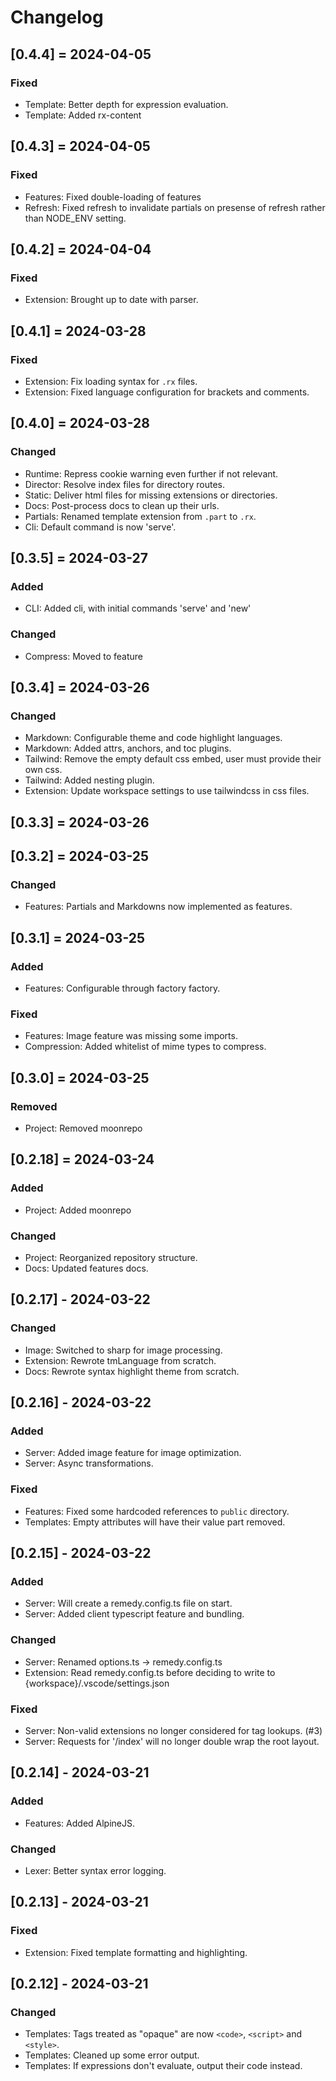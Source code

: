 # Changelog

## [0.4.4] = 2024-04-05
### Fixed
- Template: Better depth for expression evaluation.
- Template: Added rx-content

## [0.4.3] = 2024-04-05
### Fixed
- Features: Fixed double-loading of features
- Refresh: Fixed refresh to invalidate partials on presense of refresh rather than NODE_ENV setting.

## [0.4.2] = 2024-04-04
### Fixed
- Extension: Brought up to date with parser.

## [0.4.1] = 2024-03-28
### Fixed
- Extension: Fix loading syntax for `.rx` files.
- Extension: Fixed language configuration for brackets and comments.

## [0.4.0] = 2024-03-28
### Changed
- Runtime: Repress cookie warning even further if not relevant.
- Director: Resolve index files for directory routes.
- Static: Deliver html files for missing extensions or directories.
- Docs: Post-process docs to clean up their urls.
- Partials: Renamed template extension from `.part` to `.rx`.
- Cli: Default command is now 'serve'.

## [0.3.5] = 2024-03-27
### Added
- CLI: Added cli, with initial commands 'serve' and 'new'
### Changed
- Compress: Moved to feature

## [0.3.4] = 2024-03-26
### Changed
- Markdown: Configurable theme and code highlight languages.
- Markdown: Added attrs, anchors, and toc plugins.
- Tailwind: Remove the empty default css embed, user must provide their own css.
- Tailwind: Added nesting plugin.
- Extension: Update workspace settings to use tailwindcss in css files.

## [0.3.3] = 2024-03-26

## [0.3.2] = 2024-03-25
### Changed
- Features: Partials and Markdowns now implemented as features.

## [0.3.1] = 2024-03-25
### Added
- Features: Configurable through factory factory.

### Fixed
- Features: Image feature was missing some imports.
- Compression: Added whitelist of mime types to compress.

## [0.3.0] = 2024-03-25
### Removed
- Project: Removed moonrepo

## [0.2.18] = 2024-03-24
### Added
- Project: Added moonrepo

### Changed
- Project: Reorganized repository structure.
- Docs: Updated features docs.

## [0.2.17] - 2024-03-22
### Changed
- Image: Switched to sharp for image processing.
- Extension: Rewrote tmLanguage from scratch.
- Docs: Rewrote syntax highlight theme from scratch.

## [0.2.16] - 2024-03-22
### Added
- Server: Added image feature for image optimization.
- Server: Async transformations.

### Fixed
- Features: Fixed some hardcoded references to `public` directory.
- Templates: Empty attributes will have their value part removed.

## [0.2.15] - 2024-03-22
### Added
- Server: Will create a remedy.config.ts file on start.
- Server: Added client typescript feature and bundling.
### Changed
- Server: Renamed options.ts -> remedy.config.ts
- Extension: Read remedy.config.ts before deciding to write to {workspace}/.vscode/settings.json
### Fixed
- Server: Non-valid extensions no longer considered for tag lookups. (#3)
- Server: Requests for '/index' will no longer double wrap the root layout.


## [0.2.14] - 2024-03-21
### Added
- Features: Added AlpineJS.
### Changed
- Lexer: Better syntax error logging.


## [0.2.13] - 2024-03-21
### Fixed
- Extension: Fixed template formatting and highlighting.


## [0.2.12] - 2024-03-21
### Changed
- Templates: Tags treated as "opaque" are now `<code>`, `<script>` and `<style>`.
- Templates: Cleaned up some error output.
- Templates: If expressions don't evaluate, output their code instead.
